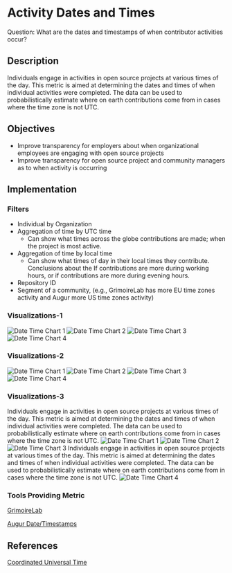 # Activity Dates and Times

Question: What are the dates and timestamps of when contributor activities occur?

## Description

Individuals engage in activities in open source projects at various times of the day. This metric is aimed at determining the dates and times of when individual activities were completed. The data can be used to probabilistically estimate where on earth contributions come from in cases where the time zone is not UTC. 

## Objectives

* Improve transparency for employers about when organizational employees are engaging with open source projects
* Improve transparency for open source project and community managers as to when activity is occurring 

## Implementation

### Filters
* Individual by Organization
* Aggregation of time by UTC time 
  - Can show what times across the globe contributions are made; when the project is most active.
* Aggregation of time by local time
  - Can show what times of day in their local times they contribute. Conclusions about the If contributions are more during working hours, or if contributions are more during evening hours.
* Repository ID
* Segment of a community, (e.g., GrimoireLab has more EU time zones activity and Augur more US time zones activity)


### Visualizations-1
![Date Time Chart 1](images/activity-dates-and-times_1.png)
![Date Time Chart 2](images/activity-dates-and-times_2.png)
![Date Time Chart 3](images/activity-dates-and-times_3.png)
![Date Time Chart 4](images/activity-dates-and-times_4.png)

### Visualizations-2

![Date Time Chart 1](images/activity-dates-and-times_1.png)
![Date Time Chart 2](images/activity-dates-and-times_2.png)
![Date Time Chart 3](images/activity-dates-and-times_3.png)
![Date Time Chart 4](images/activity-dates-and-times_4.png)


### Visualizations-3

Individuals engage in activities in open source projects at various times of the day. This metric is aimed at determining the dates and times of when individual activities were completed. The data can be used to probabilistically estimate where on earth contributions come from in cases where the time zone is not UTC. ![Date Time Chart 1](images/activity-dates-and-times_1.png)
![Date Time Chart 2](images/activity-dates-and-times_2.png)
![Date Time Chart 3](images/activity-dates-and-times_3.png)
Individuals engage in activities in open source projects at various times of the day. This metric is aimed at determining the dates and times of when individual activities were completed. The data can be used to probabilistically estimate where on earth contributions come from in cases where the time zone is not UTC. ![Date Time Chart 4](images/activity-dates-and-times_4.png)


### Tools Providing Metric

[GrimoireLab](https://chaoss.github.io/grimoirelab/)

[Augur Date/Timestamps](https://docs.augur.net/#dates-timestamps)

## References

[Coordinated Universal Time](https://en.wikipedia.org/wiki/Coordinated_Universal_Time)

